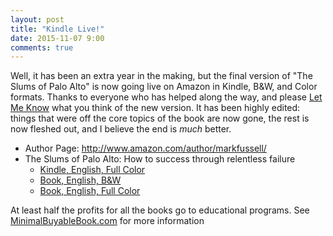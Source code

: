 ```yaml
---
layout: post
title: "Kindle Live!"
date: 2015-11-07 9:00
comments: true
---
```


Well, it has been an extra year in the making, but the final version of "The Slums of Palo Alto" is now going live on
Amazon in Kindle, B&W, and Color formats.  Thanks to everyone who has helped along the way, and please 
<a href="/contact">Let Me Know</a> what you think of the new version.  It has been highly edited: things that were
 off the core topics of the book are now gone, the rest is now fleshed out, and I believe the end is _much_ better.

   * Author Page: <http://www.amazon.com/author/markfussell/>
   * The Slums of Palo Alto: How to success through relentless failure
      * <a href="http://www.amazon.com/Slums-Palo-Alto-succeed-relentless-ebook/dp/B017PHSSNG/" target="_blank">Kindle, English, Full Color</a>
      * <a href="http://www.amazon.com/Slums-Palo-Alto-succeed-relentless/dp/1519145284/">Book, English, B&amp;W</a>
      * <a href="http://www.amazon.com/Slums-Palo-Alto-succeed-relentless/dp/1519177291/">Book, English, Full Color</a>

At least half the profits for all the books go to educational programs.  See <a href="http://MinimalBuyableBook.com/">MinimalBuyableBook.com</a> for
more information



